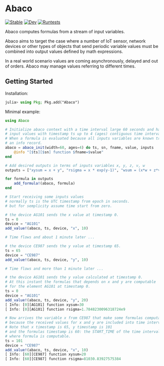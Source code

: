 # Abaco

[![Stable](https://img.shields.io/badge/docs-stable-blue.svg)](https://attdona.github.io/Abaco.jl/stable)
[![Dev](https://img.shields.io/badge/docs-dev-blue.svg)](https://attdona.github.io/Abaco.jl/dev)
[![Runtests](https://github.com/attdona/Abaco.jl/actions/workflows/Runtests.yml/badge.svg)](https://github.com/attdona/Abaco.jl/actions/workflows/Runtests.yml)

Abaco computes formulas from a stream of input variables.

Abaco aims to target the case where a number of IoT sensor, network devices or other types of objects that send periodic variable values must be combined into output values defined by math expressions.

In a real world scenario values are coming asynchronously, delayed and out of orders. Abaco may manage values referring to different times.

## Getting Started

Installation:
```julia
julia> using Pkg; Pkg.add("Abaco")    
```

Minimal example:

```julia
using Abaco

# Initialize abaco context with a time interval large 60 seconds and handle
# input values with timestamp ts up to 4 (ages) contiguous time intervals.
# When a formula is evaluated because all inputs variables are known traces
# an info record.
abaco = abaco_init(width=60, ages=4) do ts, sn, fname, value, inputs
    @info "[$ts][$sn] function $fname=$value"
end

# Add desired outputs in terms of inputs variables x, y, z, v, w
outputs = ["xysum = x + y", "rsigma = x * exp(y-1)", "wsum = (x*w + z*v)"]

for formula in outputs
    add_formula!(abaco, formula)
end

# Start receiving some inputs values
# normally ts is the UTC timestamp from epoch in seconds.
# but for semplicity assume time start from zero.

# the device AG101 sends the x value at timestamp 0.
ts = 0
device = "AG101"
add_value!(abaco, ts, device, "x", 10)

# Time flows and about 1 minute later ...

# the device CE987 sends the y value at timestamp 65.
ts = 65
device = "CE987"
add_value!(abaco, ts, device, "y", 10)

# Time flows and more than 1 minute later ...

# the device AG101 sends the y value calculated at timestamp 0.
# At this instant the formulas that depends on x and y are computable
# for the element AG101 at timestamp 0.
ts = 0
device = "AG101"
add_value!(abaco, ts, device, "y", 20)
[ Info: [0][AG101] function xysum=30
[ Info: [0][AG101] function rsigma=1.7848230096318724e9

# Now arrives the variable x from CE987 that make some formulas computables
# because the received values for x and y are included into time interval [60, 120).
# Note that x timestamp is 65, y timestamp is 101
# and the formulas timestamp is 60: the START_TIME of the time interval
# where formula is computable. 
ts = 101
device = "CE987"
add_value!(abaco, ts, device, "x", 10)
[ Info: [60][CE987] function xysum=20
[ Info: [60][CE987] function rsigma=81030.83927575384

```
